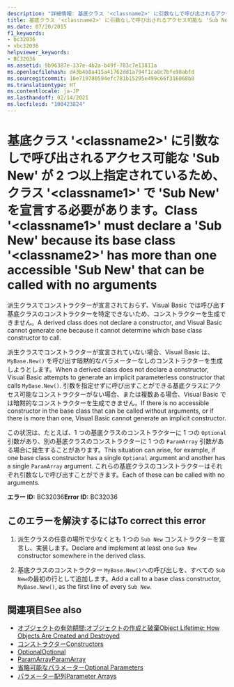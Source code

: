 ```yaml
---
description: "詳細情報: 基底クラス '<classname2>' に引数なしで呼び出されるアクセス可能な 'Sub New' が 2 つ以上指定されているため、クラス '<classname1>' で 'Sub New' を宣言する必要があります"
title: 基底クラス '<classname2>' に引数なしで呼び出されるアクセス可能な 'Sub New' が 2 つ以上指定されているため、クラス '<classname1>' で 'Sub New' を宣言する必要があります。
ms.date: 07/20/2015
f1_keywords:
- bc32036
- vbc32036
helpviewer_keywords:
- BC32036
ms.assetid: 9b96387e-337e-4b2a-b49f-783c7e13811a
ms.openlocfilehash: d43b4b8a415a41762dd1a794f1ca0c7bfe98abfd
ms.sourcegitcommit: 10e719780594efc781b15295e499c66f316068b8
ms.translationtype: HT
ms.contentlocale: ja-JP
ms.lasthandoff: 02/14/2021
ms.locfileid: "100423824"
---
```

# <a name="class-classname1-must-declare-a-sub-new-because-its-base-class-classname2-has-more-than-one-accessible-sub-new-that-can-be-called-with-no-arguments"></a><span data-ttu-id="e6e12-103">基底クラス '\<classname2>' に引数なしで呼び出されるアクセス可能な 'Sub New' が 2 つ以上指定されているため、クラス '\<classname1>' で 'Sub New' を宣言する必要があります。</span><span class="sxs-lookup"><span data-stu-id="e6e12-103">Class '\<classname1>' must declare a 'Sub New' because its base class '\<classname2>' has more than one accessible 'Sub New' that can be called with no arguments</span></span>

<span data-ttu-id="e6e12-104">派生クラスでコンストラクターが宣言されておらず、Visual Basic では呼び出す基底クラスのコンストラクターを特定できないため、コンストラクターを生成できません。</span><span class="sxs-lookup"><span data-stu-id="e6e12-104">A derived class does not declare a constructor, and Visual Basic cannot generate one because it cannot determine which base class constructor to call.</span></span>  
  
 <span data-ttu-id="e6e12-105">派生クラスでコンストラクターが宣言されていない場合、Visual Basic は、`MyBase.New()` を呼び出す暗黙的なパラメーターなしのコンストラクターを生成しようとします。</span><span class="sxs-lookup"><span data-stu-id="e6e12-105">When a derived class does not declare a constructor, Visual Basic attempts to generate an implicit parameterless constructor that calls `MyBase.New()`.</span></span> <span data-ttu-id="e6e12-106">引数を指定せずに呼び出すことができる基底クラスにアクセス可能なコンストラクターがない場合、または複数ある場合、Visual Basic では暗黙的なコンストラクターを生成できません。</span><span class="sxs-lookup"><span data-stu-id="e6e12-106">If there is no accessible constructor in the base class that can be called without arguments, or if there is more than one, Visual Basic cannot generate an implicit constructor.</span></span>  
  
 <span data-ttu-id="e6e12-107">この状況は、たとえば、1 つの基底クラスのコンストラクターに 1 つの `Optional` 引数があり、別の基底クラスのコンストラクターに 1 つの `ParamArray` 引数がある場合に発生することがあります。</span><span class="sxs-lookup"><span data-stu-id="e6e12-107">This situation can arise, for example, if one base class constructor has a single `Optional` argument and another has a single `ParamArray` argument.</span></span> <span data-ttu-id="e6e12-108">これらの基底クラスのコンストラクターはそれぞれ引数なしで呼び出すことができます。</span><span class="sxs-lookup"><span data-stu-id="e6e12-108">Each of these can be called with no arguments.</span></span>  
  
 <span data-ttu-id="e6e12-109">**エラー ID:** BC32036</span><span class="sxs-lookup"><span data-stu-id="e6e12-109">**Error ID:** BC32036</span></span>  
  
## <a name="to-correct-this-error"></a><span data-ttu-id="e6e12-110">このエラーを解決するには</span><span class="sxs-lookup"><span data-stu-id="e6e12-110">To correct this error</span></span>  
  
1. <span data-ttu-id="e6e12-111">派生クラスの任意の場所で少なくとも 1 つの `Sub New` コンストラクターを宣言し、実装します。</span><span class="sxs-lookup"><span data-stu-id="e6e12-111">Declare and implement at least one `Sub New` constructor somewhere in the derived class.</span></span>  
  
2. <span data-ttu-id="e6e12-112">基底クラスのコンストラクター `MyBase.New()`への呼び出しを、すべての `Sub New`の最初の行として追加します。</span><span class="sxs-lookup"><span data-stu-id="e6e12-112">Add a call to a base class constructor, `MyBase.New()`, as the first line of every `Sub New`.</span></span>  
  
## <a name="see-also"></a><span data-ttu-id="e6e12-113">関連項目</span><span class="sxs-lookup"><span data-stu-id="e6e12-113">See also</span></span>

- [<span data-ttu-id="e6e12-114">オブジェクトの有効期間:オブジェクトの作成と破棄</span><span class="sxs-lookup"><span data-stu-id="e6e12-114">Object Lifetime: How Objects Are Created and Destroyed</span></span>](../programming-guide/language-features/objects-and-classes/object-lifetime-how-objects-are-created-and-destroyed.md)
- [<span data-ttu-id="e6e12-115">コンストラクター</span><span class="sxs-lookup"><span data-stu-id="e6e12-115">Constructors</span></span>](../programming-guide/concepts/object-oriented-programming.md#constructors)
- [<span data-ttu-id="e6e12-116">Optional</span><span class="sxs-lookup"><span data-stu-id="e6e12-116">Optional</span></span>](../language-reference/modifiers/optional.md)
- [<span data-ttu-id="e6e12-117">ParamArray</span><span class="sxs-lookup"><span data-stu-id="e6e12-117">ParamArray</span></span>](../language-reference/modifiers/paramarray.md)
- [<span data-ttu-id="e6e12-118">省略可能なパラメーター</span><span class="sxs-lookup"><span data-stu-id="e6e12-118">Optional Parameters</span></span>](../programming-guide/language-features/procedures/optional-parameters.md)
- [<span data-ttu-id="e6e12-119">パラメーター配列</span><span class="sxs-lookup"><span data-stu-id="e6e12-119">Parameter Arrays</span></span>](../programming-guide/language-features/procedures/parameter-arrays.md)
